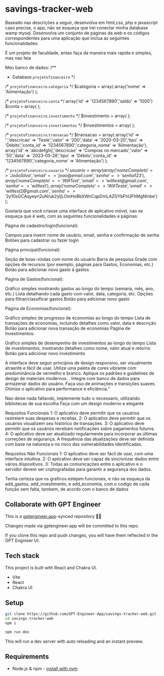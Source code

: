 # savings-tracker-web

Baseado nas descrições a seguir, desenvolva em html,css, php e javascript caso precise, o app, não se esqueça que irei conectar minha database wamp mysql.
Desenvolva um conjunto de páginas da web e os códigos correspondentes para uma aplicação que inclua as seguintes funcionalidades:

É um projeto de faculdade, entao faça da maneira mais rapida e simples, mas nao feia

Meu banco de dados:
/**
 * Database `projetofinanceiro`
 */

/* `projetofinanceiro`.`categoria` */
$categoria = array(
  array('nome' => 'Alimentação')
);

/* `projetofinanceiro`.`conta` */
  array('id' => '1234567890','saldo' => '1000')
$conta = array(
);

/* `projetofinanceiro`.`investimento` */
$investimento = array(
);

/* `projetofinanceiro`.`investimentos` */
$investimentos = array(
);

/* `projetofinanceiro`.`transacao` */
$transacao = array(
  array('id' => '','descricao' => 'Teste','valor' => '200','data' => '2020-03-20','tipo' => 'Débito','conta_id' => '1234567890','categoria_nome' => 'Alimentação'),
  array('id' => 'abcdefghij','descricao' => 'Compras no mercado','valor' => '50','data' => '2023-05-28','tipo' => 'Débito','conta_id' => '1234567890','categoria_nome' => 'Alimentação')
);

/* `projetofinanceiro`.`usuario` */
$usuario = array(
  array('nomeCompleto' => 'João Silva','email' => 'joao@email.com','senha' => 'senha123'),
  array('nomeCompleto' => 'Will Test','email' => 'willtest@gmail.com','senha' => 'willtest'),
  array('nomeCompleto' => 'Will Testa','email' => 'willtest2@gmail.com','senha' => '$2y$10$sGCAqyeyri2uN/uk2yIjLOmHxBbXWnCqpDmLAZGYbFhUFhMgNlnbe')
);



Gostaria que você criasse uma interface de aplicativo móvel, nao se esqueça que é web, com as seguintes funcionalidades e páginas:

Página de cadastro/login(funcional):

Campos para inserir nome de usuário, email, senha e confirmação de senha
Botões para cadastrar ou fazer login

Página principal(funcional):

Seção de boas-vindas com nome do usuário
Barra de pesquisa
Grade com opções de recursos (por exemplo, páginas para Gastos, Economias, etc.)
Botão para adicionar novo gasto à gastos

Página de Gastos(funcional):

Gráfico simples mostrando gastos ao longo do tempo (semana, mês, ano, etc.)
Lista detalhando cada gasto com valor, data, categoria, etc.
Opções para filtrar/classificar gastos
Botão para adicionar novo gasto

Página de Economias(funcional):

Gráfico simples de progresso de economias ao longo do tempo
Lista de transações de economias, incluindo detalhes como valor, data e descrição
Botão para adicionar nova transação de economias
Página de Investimentos:

Gráfico simples de desempenho de investimentos ao longo do tempo
Lista de investimentos, mostrando detalhes como nome, valor atual e retorno
Botão para adicionar novo investimento

A interface deve seguir princípios de design responsivo, ser visualmente atraente e fácil de usar. Utilize uma paleta de cores vibrante com predominância de vermelho e branco. Aplique os padrões e guidelines de design de materiais modernos.
. Integre com banco de dados para armazenar dados do usuário. Faça uso de animações e transições suaves. Otimize o aplicativo para performance e eficiência."

Nao deixe nada faltando, implemente tudo o necessario, utilizando bibliotecas de sua escolha
Faça com um design moderno e elegante


Requisitos Funcionais
1: O aplicativo deve permitir que os usuários rastreiem suas despesas e receitas. 
2: O aplicativo deve permitir que os usuários visualizem seu histórico de transações. 
3: O aplicativo deve permitir que os usuários recebam notificações sobre pagamentos futuros. 
4: O aplicativo deve ser atualizado regularmente para incorporar as últimas correções de segurança. A frequência das atualizações deve ser definida com base na natureza e no risco das vulnerabilidades identificadas.

Requisitos Não Funcionais
1: O aplicativo deve ser fácil de usar, com uma interface intuitiva. 
2: O aplicativo deve ser capaz de sincronizar dados entre vários dispositivos. 
3: Todas as comunicações entre o aplicativo e o servidor devem ser criptografadas para garantir a segurança dos dados.

Tenha certeza que os graficos estejam funcionais, e não se esqueça da add_gastos, add_investimento, e add_economia, com o codigo de cada função sem falta, tambem, de acordo com o banco de dados

## Collaborate with GPT Engineer

This is a [gptengineer.app](https://gptengineer.app)-synced repository 🌟🤖

Changes made via gptengineer.app will be committed to this repo.

If you clone this repo and push changes, you will have them reflected in the GPT Engineer UI.

## Tech stack

This project is built with React and Chakra UI.

- Vite
- React
- Chakra UI

## Setup

```sh
git clone https://github.com/GPT-Engineer-App/savings-tracker-web.git
cd savings-tracker-web
npm i
```

```sh
npm run dev
```

This will run a dev server with auto reloading and an instant preview.

## Requirements

- Node.js & npm - [install with nvm](https://github.com/nvm-sh/nvm#installing-and-updating)
